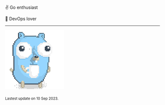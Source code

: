 :v: Go enthusiast

:muscle: DevOps lover

---

![Image alt text](/images/gopher_with_coffee.gif)


<sub>Lastest update on 10 Sep 2023.</sub>
